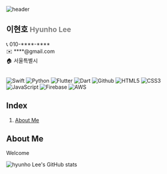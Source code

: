 ![header](https://capsule-render.vercel.app/api?type=rect&text=iOS&nbsp;&nbsp;Developer&fontAlign=25&fontSize=54&color=gradient)


## 이현호 <span style="color:grey; font-size: 19px">Hyunho Lee</span>
<div class=pull-left>
📞 010-****-****<br>
✉️ ****@gmail.com<br>
🏠 서울특별시<br>
</div>

<br>

![Swift](https://img.shields.io/badge/Swift-F05138?style=flat-square&logo=Swift&logoColor=white) ![Python](https://img.shields.io/badge/Python-3776AB?style=flat-square&logo=Python&logoColor=white) ![Flutter](https://img.shields.io/badge/Flutter-02569B?style=flat-square&logo=Flutter&logoColor=white) ![Dart](https://img.shields.io/badge/Dart-0175C2?style=flat-square&logo=Dart&logoColor=white) ![Github](https://img.shields.io/badge/Github-181717?style=flat-square&logo=Github&logoColor=white) ![HTML5](https://img.shields.io/badge/HTML5-E34F26?style=flat-square&logo=HTML5&logoColor=white) ![CSS3](https://img.shields.io/badge/CSS3-1572B6?style=flat-square&logo=CSS3&logoColor=white) ![JavaScript](https://img.shields.io/badge/JavaScript-F7DF1E?style=flat-square&logo=JavaScript&logoColor=white) ![Firebase](https://img.shields.io/badge/Firebase-FFCA28?style=flat-square&logo=Firebase&logoColor=white) ![AWS](https://img.shields.io/badge/AWS-232F3E?style=flat-square&logo=amazonaws&logoColor=white)



## Index  
1. [About Me](#about-me)   

## About Me 
Welcome <br>

![hyunho Lee's GitHub stats](https://github-readme-stats.vercel.app/api?username=2HYUNHO&theme=transparent&show_icons=true)
